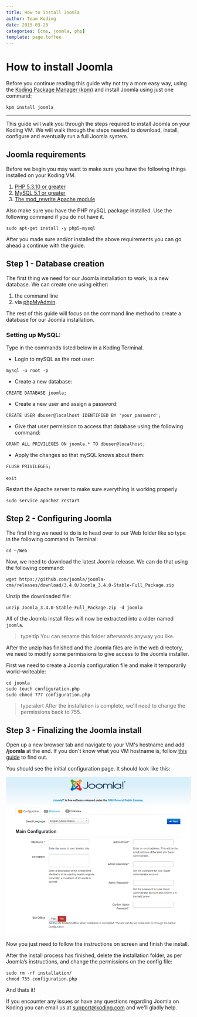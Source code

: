```yaml
---
title: How to install Joomla
author: Team Koding
date: 2015-03-20
categories: [cms, joomla, php]
template: page.toffee
---
```


# How to install Joomla

Before you continue reading this guide why not try a more easy way, using the [Koding Package Manager (kpm)](http://learn.koding.com/guides/getting-started-kpm/) and install Joomla using just one command:

```
kpm install joomla
```

***

This guide will walk you through the steps required to install Joomla on your Koding VM. We will walk through the steps needed to download, install, configure and eventually run a full Joomla system.

## Joomla requirements

Before we begin you may want to make sure you have the following things installed on your Koding VM.

1. [PHP 5.3.10 or greater](http://learn.koding.com/guides/installing-php/)
2. [MySQL 5.1 or greater](http://learn.koding.com/guides/installing-mysql/)
3. [The mod_rewrite Apache module](http://learn.koding.com/guides/general-htaccess/#rewriteengine-amp-mod_rewrite)

Also make sure you have the PHP mySQL package installed. Use the following command if you do not have it.

```
sudo apt-get install -y php5-mysql
```

After you made sure and/or installed the above requirements you can go ahead a continue with the guide.

## Step 1 - Database creation

The first thing we need for our Joomla installation to work, is a new database. We can create one using either:
1. the command line
2. via [phpMyAdmin](http://learn.koding.com/guides/install-phpmyadmin/).

The rest of this guide will focus on the command line method to create a database for our Joomla installation.

### Setting up MySQL:

Type in the commands listed below in a Koding Terminal.

* Login to mySQL as the root user:

```
mysql -u root -p
```

* Create a new database:

```
CREATE DATABASE joomla;
```

* Create a new user and assign a password:

```
CREATE USER dbuser@localhost IDENTIFIED BY 'your_password';
```

* Give that user permission to access that database using the following command:

```
GRANT ALL PRIVILEGES ON joomla.* TO dbuser@localhost;
```

* Apply the changes so that mySQL knows about them:

```
FLUSH PRIVILEGES;

exit
```

Restart the Apache server to make sure everything is working properly

```
sudo service apache2 restart
```

## Step 2 - Configuring Joomla

The first thing we need to do is to head over to our Web folder like so type in the following command in Terminal:

```
cd ~/Web
```

Now, we need to download the latest Joomla release. We can do that using the following command:

```
wget https://github.com/joomla/joomla-cms/releases/download/3.4.0/Joomla_3.4.0-Stable-Full_Package.zip
```

Unzip the downloaded file:

```
unzip Joomla_3.4.0-Stable-Full_Package.zip -d joomla
```

All of the Joomla install files will now be extracted into a older named `joomla`.

> type:tip
> You can rename this folder afterwords anyway you like.

After the unzip has finished and the Joomla files are in the web directory, we need to modify some permissions to give access to the Joomla installer.

First we need to create a Joomla configuration file and make it temporarily world-writeable:

```
cd joomla
sudo touch configuration.php
sudo chmod 777 configuration.php
```

> type:alert
> After the installation is complete, we'll need to change the permissions back to 755.

## Step 3 - Finalizing the Joomla install

Open up a new browser tab and navigate to your VM's hostname and add **/joomla** at the end. If you don't know what you VM hostname is, follow [this guide](http://learn.koding.com/faq/vm-hostname/) to find out.

You should see the initial configuration page. It should look like this:

![Joomla 1](jm1.png)

Now you just need to follow the instructions on screen and finish the install.


After the install process has finished, delete the installation folder, as per Joomla’s instructions, and change the permissions on the config file:

```
sudo rm -rf installation/
chmod 755 configuration.php
```

And thats it!

If you encounter any issues or have any questions regarding Joomla on Koding you can email us at [support@koding.com](mailto:support@koding.com) and we'll gladly help.
